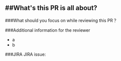 ##What's this PR is all about?
------


###What should you focus on while reviewing this PR？


###Additional information for the reviewer
- a
- b

###JIRA
JIRA issue: 
